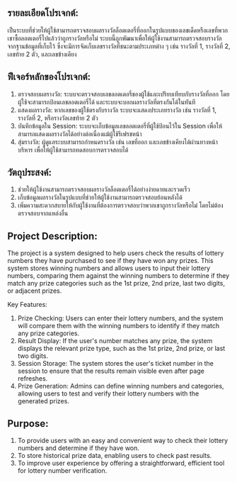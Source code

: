  

## รายละเอียดโปรเจกต์:

เป็นระบบที่ช่วยให้ผู้ใช้สามารถตรวจสอบผลรางวัลล็อตเตอรี่ที่ออกในรูปแบบของเลขเด็ดหรือเลขที่พวกเขาซื้อลอตเตอรี่ไปแล้วว่าถูกรางวัลหรือไม่ ระบบนี้ถูกพัฒนาเพื่อให้ผู้ใช้งานสามารถตรวจสอบรางวัลจากฐานข้อมูลที่เก็บไว้ ซึ่งจะมีการจัดเก็บเลขรางวัลที่ชนะตามประเภทต่าง ๆ เช่น รางวัลที่ 1, รางวัลที่ 2, เลขท้าย 2 ตัว, และเลขข้างเคียง

## ฟีเจอร์หลักของโปรเจกต์:

1. ตรวจสอบผลรางวัล: ระบบจะตรวจสอบเลขลอตเตอรี่ของผู้ใช้และเปรียบเทียบกับรางวัลที่ออก โดยผู้ใช้จะสามารถป้อนเลขลอตเตอรี่ได้ และระบบจะบอกผลรางวัลที่ตรงกันได้ในทันที
2. แสดงผลรางวัล: หากเลขของผู้ใช้ตรงกับรางวัล ระบบจะแสดงประเภทรางวัล เช่น รางวัลที่ 1, รางวัลที่ 2, หรือรางวัลเลขท้าย 2 ตัว
3. บันทึกข้อมูลใน Session: ระบบจะเก็บข้อมูลเลขลอตเตอรี่ที่ผู้ใช้ป้อนไว้ใน Session เพื่อให้สามารถแสดงผลรางวัลได้อย่างต่อเนื่องแม้ผู้ใช้รีเฟรชหน้า
4. สุ่มรางวัล: ผู้ดูแลระบบสามารถกำหนดรางวัล เช่น เลขที่ออก และเลขข้างเคียงได้ผ่านทางหน้าบริหาร เพื่อให้ผู้ใช้สามารถทดสอบการตรวจสอบได้

## วัตถุประสงค์:
1. ช่วยให้ผู้ใช้งานสามารถตรวจสอบผลรางวัลล็อตเตอรี่ได้อย่างง่ายดายและรวดเร็ว
2. เก็บข้อมูลผลรางวัลในรูปแบบที่ช่วยให้ผู้ใช้งานสามารถตรวจสอบย้อนหลังได้
3. เพิ่มความสะดวกสบายให้กับผู้ใช้งานที่ต้องการตรวจสอบว่าพวกเขาถูกรางวัลหรือไม่ โดยไม่ต้องตรวจสอบจากแหล่งอื่น

## Project Description:
The project is a system designed to help users check the results of lottery numbers they have purchased to see if they have won any prizes. This system stores winning numbers and allows users to input their lottery numbers, comparing them against the winning numbers to determine if they match any prize categories such as the 1st prize, 2nd prize, last two digits, or adjacent prizes.

Key Features:
1. Prize Checking: Users can enter their lottery numbers, and the system will compare them with the winning numbers to identify if they match any prize categories.
2. Result Display: If the user's number matches any prize, the system displays the relevant prize type, such as the 1st prize, 2nd prize, or last two digits.
3. Session Storage: The system stores the user's ticket number in the session to ensure that the results remain visible even after page refreshes.
4. Prize Generation: Admins can define winning numbers and categories, allowing users to test and verify their lottery numbers with the generated prizes.


## Purpose:
1. To provide users with an easy and convenient way to check their lottery numbers and determine if they have won.
2. To store historical prize data, enabling users to check past results.
3. To improve user experience by offering a straightforward, efficient tool for lottery number verification.
